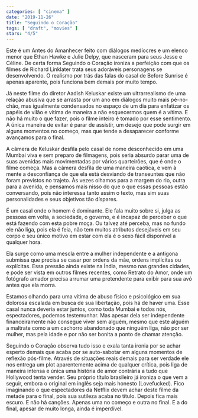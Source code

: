 ```yaml
---
categories: [ "cinema" ]
date: "2019-11-26"
title: "Seguindo o Coração"
tags: [ "draft", "movies" ]
stars: "4/5"
---
```

Este é um Antes do Amanhecer feito com diálogos medíocres e um elenco menor que Ethan Hawke e Julie Delpy, que nasceram para seus Jesse e Céline. De certa forma Seguindo o Coração ironiza a perfeição com que os filmes de Richard Linklater trata seus adoráveis personagens se desenvolvendo. O realismo por trás das falas do casal de Before Sunrise é apenas aparente, pois funciona bem demais por muito tempo.

Já neste filme do diretor Aadish Keluskar existe um ultrarrealismo de uma relação abusiva que se arrasta por um ano em diálogos muito mais pé-no-chão, mas igualmente condensados no espaço de um dia para enfatizar os papéis de vilão e vítima de maneira a não esquecermos quem é a vítima. E não há muito o que fazer, pois o filme inteiro é tomado por esse sentimento. A única maneira de evitar é parar de assistir, um desejo que pode surgir em alguns momentos no começo, mas que tende a desaparecer conforme avançamos para o final.

A câmera de Keluskar desfila pelo casal de nome desconhecido em uma Mumbai viva e sem preparo de filmagens, pois seria absurdo parar uma de suas avenidas mais movimentadas por vários quarteirões, que é onde o filme começa. Mas a câmera desfila de uma maneira caótica, e vem à mente a desconfiança de que ela está desviando de transeuntes que não foram previstos no trajeto. Às vezes olhamos para a margem do rio, outra para a avenida, e pensamos mais nisso do que o que essas pessoas estão conversando, pois não interessa tanto assim o texto, mas sim suas personalidades e seus objetivos tão díspares.

É um casal onde o homem é dominante. Ele fala muito sobre si, julga as pessoas em volta, a sociedade, o governo, e é incapaz de perceber o que está fazendo com esta pobre moça. Ou talvez até perceba, mas no fundo ele não liga, pois ela é feia, não tem muitos atributos desejáveis em seu corpo e seu único motivo em estar com ela é o sexo fácil disponível a qualquer hora.

Ela surge como uma mescla entre a mulher independente e a antigona submissa que precisa se casar por ordens da mãe, ordens implícitas ou explícitas. Essa pressão ainda existe na Índia, mesmo nas grandes cidades, e pode ser vista em outros filmes recentes, como Retrato do Amor, onde um fotógrafo amador precisa arrumar uma pretendente para exibir para sua avó antes que ela morra.

Estamos olhando para uma vítima de abuso físico e psicológico em sua dolorosa escalada em busca de sua libertação, pois há de haver uma. Esse casal nunca deveria estar juntos, como toda Mumbai e todos nós, espectadores, podemos testemunhar. Mas apesar dela ser independente financeiramente não consegue viver sem alguém, mesmo que este alguém a maltrate como a um cachorro abandonado que ninguém liga, não por ser mulher, mas pela idade e por não ser bonita a ponto de chamar atenção.

Seguindo o Coração observa tudo isso e exala tanta ironia por se achar esperto demais que acaba por se auto-sabotar em alguns momentos de reflexão pós-filme. Através de situações reais demais para ser verdade ele nos entrega um plot aparentemente acima de qualquer crítica, pois liga de maneira intensa e única uma história de amor contrária a tudo que Hollywood tenta vender. Seu próprio título brasileiro já ironiza o que vem a seguir, embora o original em inglês seja mais honesto (Lovefucked). Fico imaginando o que espectadores da Netflix devem achar deste filme da metade para o final, pois sua sutileza acaba no título. Depois fica mais escuro. E não há canções. Apenas uma no começo e outra no final. E a do final, apesar de muito longa, ainda é imperdível.
